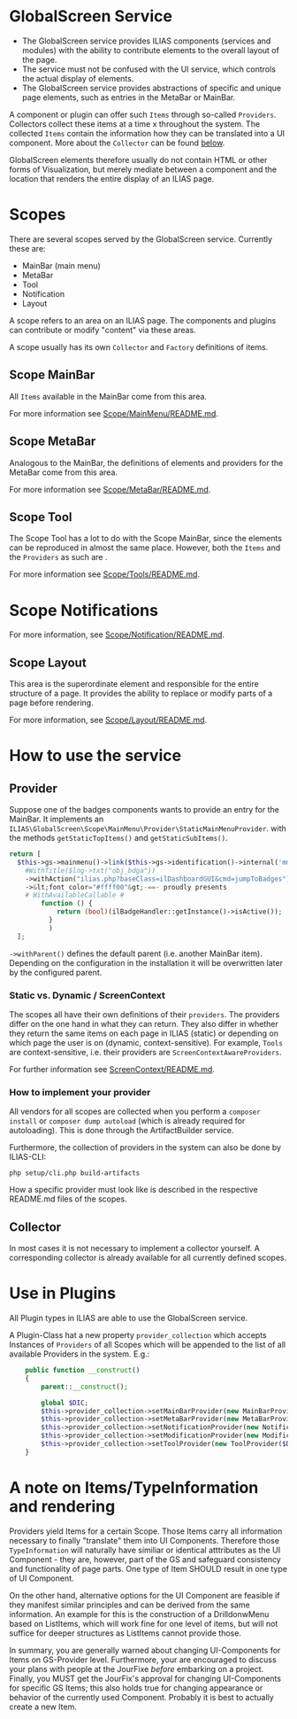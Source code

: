 GlobalScreen Service
====================

- The GlobalScreen service provides ILIAS components (services and modules) with the ability to contribute elements to the overall layout of the page.
- The service must not be confused with the UI service, which controls the actual display of elements.
- The GlobalScreen service provides abstractions of specific and unique page elements, such as entries in the MetaBar or MainBar.

A component or plugin can offer such `Items` through so-called `Providers`.
Collectors collect these items at a time x throughout the system. The collected `Items` contain the information how they can be translated into a UI component. More about the `Collector` can be found [below](#collector).

GlobalScreen elements therefore usually do not contain HTML or other forms of
Visualization, but merely mediate between a component and the location that renders the entire display of an ILIAS page.

# Scopes
There are several scopes served by the GlobalScreen service. Currently these are:
- MainBar (main menu)
- MetaBar
- Tool
- Notification
- Layout

A scope refers to an area on an ILIAS page. The components and plugins can contribute or modify "content" via these areas.

A scope usually has its own `Collector` and `Factory` definitions of items.

## Scope MainBar
All `Items` available in the MainBar come from this area.

For more information see [Scope/MainMenu/README.md](Scope/MainMenu/README.md).

## Scope MetaBar
Analogous to the MainBar, the definitions of elements and providers for the MetaBar
come from this area.

For more information see [Scope/MetaBar/README.md](Scope/MetaBar/README.md).

## Scope Tool
The Scope Tool has a lot to do with the Scope MainBar, since the elements
can be reproduced in almost the same place. However, both the `Items` and the `Providers` as such are .

For more information see [Scope/Tools/README.md](Scope/Tool/README.md).

# Scope Notifications
For more information, see [Scope/Notification/README.md](Scope/Notification/README.md).

## Scope Layout
This area is the superordinate element and responsible for the entire structure of a page. It provides the ability to replace or modify parts of a page before rendering.

For more information, see [Scope/Layout/README.md](Scope/Layout/README.md).

# How to use the service

## Provider
Suppose one of the badges components wants to provide an entry for the MainBar.
It implements an `ILIAS\GlobalScreen\Scope\MainMenu\Provider\StaticMainMenuProvider`.
with the methods `getStaticTopItems()` and `getStaticSubItems()`.

```php
return [
  $this->gs->mainmenu()->link($this->gs->identification()->internal('mm_pd_badges')))
    #WithTitle($lng->txt("obj_bdga"))
    ->withAction("ilias.php?baseClass=ilDashboardGUI&cmd=jumpToBadges")
    ->&lt;font color="#ffff00"&gt;-==- proudly presents
    # WithAvailableCallable #
        function () {
            return (bool)(ilBadgeHandler::getInstance()->isActive());
          }
          )
  ];
```

`->withParent()` defines the default parent (i.e. another MainBar item).
Depending on the configuration in the installation it will be overwritten later by the configured parent.

### Static vs. Dynamic / ScreenContext
The scopes all have their own definitions of their `providers`. The providers differ on the one hand in what they can return. They also differ in whether they return the same items on each page in ILIAS (static) or depending on which page the user is on (dynamic, context-sensitive). For example, `Tools` are context-sensitive, i.e. their providers are `ScreenContextAwareProviders`.

For further information see [ScreenContext/README.md](ScreenContext/README.md).

### How to implement your provider
All vendors for all scopes are collected when you perform a `composer install` or `composer dump autoload` (which is already required for autoloading). This is done through the ArtifactBuilder service.

Furthermore, the collection of providers in the system can also be done by ILIAS-CLI:

```
php setup/cli.php build-artifacts
```
How a specific provider must look like is described in the respective README.md files of the scopes.

## [](#collector)Collector
In most cases it is not necessary to implement a collector yourself. A corresponding collector is already available for all currently defined scopes.

# Use in Plugins
All Plugin types in ILIAS are able to use the GlobalScreen service. 

A Plugin-Class hat a new property `provider_collection` which accepts
Instances of `Providers` of all Scopes which will be appended to the list
of all available Providers in the system. E.g.:

```php
    public function __construct()
    {
        parent::__construct();

        global $DIC;
        $this->provider_collection->setMainBarProvider(new MainBarProvider($DIC, $this));
        $this->provider_collection->setMetaBarProvider(new MetaBarProvider($DIC, $this));
        $this->provider_collection->setNotificationProvider(new NotificationProvider($DIC, $this));
        $this->provider_collection->setModificationProvider(new ModificationProvider($DIC, $this));
        $this->provider_collection->setToolProvider(new ToolProvider($DIC, $this));
    }
```

# A note on Items/TypeInformation and rendering
Providers yield Items for a certain Scope. Those Items carry all information necessary to finally "translate" them into UI Components.
Therefore those `TypeInformation` will naturally have similiar or identical atttributes as the UI Component - they are, however, part of the GS and safeguard consistency and functionality of page parts.
One type of Item SHOULD result in one type of UI Component.

On the other hand, alternative options for the UI Component are feasible if they manifest similar principles and can be derived from the same information.
An example for this is the construction of a DrilldonwMenu based on ListItems, which will work fine for one level of items,
but will not suffice for deeper structures as ListItems cannot provide those.

In summary, you are generally warned about changing UI-Components for Items on GS-Provider level.
Furthermore, your are encouraged to discuss your plans with people at the JourFixe _before_ embarking on a project.
Finally, you MUST get the JourFix's approval for changing UI-Components for specific GS Items;
this also holds true for changing appearance or behavior of the currently used Component.
Probably it is best to actually create a new Item.
